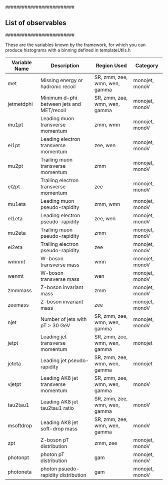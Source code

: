 #########################
## List of observables ##
#########################

These are the variables known by the framework, for which you can produce histograms with a binning defined in templateUtils.h

| Variable Name | Description                               | Region Used |  Category |
| ------------- | ------------------------------------------|-------------|-----------|                        
| met           | Missing energy or hadronic recoil         | SR, zmm, zee, wmn, wen, gamma | monojet, monoV |
| jetmetdphi    | Minimum d-phi between jets and MET/recoil | SR, zmm, zee, wmn, wen, gamma | monojet, monoV |
| mu1pt         | Leading muon transverse momentum          | zmm, wmn | monojet, monoV |
| el1pt         | Leading electron transverse momentum      | zee, wen | monojet, monoV |
| mu2pt         | Trailing muon transverse momentum         | zmm      | monojet, monoV |
| el2pt         | Trailing electron transverse momentum     | zee      | monojet, monoV |
| mu1eta        | Leading muon pseudo-rapidity              | zmm, wmn | monojet, monoV |
| el1eta        | Leading electron pseudo-rapidity          | zee, wen | monojet, monoV |
| mu2eta        | Trailing muon pseudo-rapidity             | zmm      | monojet, monoV |
| el2eta        | Trailing electron pseudo-rapidity         | zee      | monojet, monoV |
| wmnmt         | W-boson transverse mass                   | wmn      | monojet, monoV |
| wenmt         | W-boson transverse mass                   | wen      | monojet, monoV |
| zmmmass       | Z-boson invariant mass                    | zmm      | monojet, monoV |
| zeemass       | Z-boson invariant mass                    | zee      | monojet, monoV |
| njet          | Number of jets with pT > 30 GeV           | SR, zmm, zee, wmn, wen, gamma | monojet, monoV |
| jetpt         | Leading jet transverse momentum           | SR, zmm, zee, wmn, wen, gamma | monojet |
| jeteta        | Leading jet pseudo-rapidity               | SR, zmm, zee, wmn, wen, gamma | monojet |
| vjetpt        | Leading AK8 jet transverse momentum       | SR, zmm, zee, wmn, wen, gamma | monoV |
| tau2tau1      | Leading AK8 jet tau2tau1 ratio            | SR, zmm, zee, wmn, wen, gamma | monoV |
| msoftdrop     | Leading AK8 jet soft-drop mass            | SR, zmm, zee, wmn, wen, gamma | monoV |
| zpt           | Z-boson pT distribution                   | zmm, zee | monojet, monoV |
| photonpt      | photon pT distribution                    | gam | monojet, monoV |
| photoneta     | photon psuedo-rapidity distribution       | gam | monojet, monoV |

